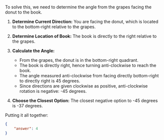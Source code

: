 To solve this, we need to determine the angle from the grapes facing the donut to the book.

1. **Determine Current Direction:** You are facing the donut, which is located to the bottom-right relative to the grapes.

2. **Determine Location of Book:** The book is directly to the right relative to the grapes.

3. **Calculate the Angle:**
   - From the grapes, the donut is in the bottom-right quadrant.
   - The book is directly right, hence turning anti-clockwise to reach the book.
   - The angle measured anti-clockwise from facing directly bottom-right to directly right is 45 degrees.
   - Since directions are given clockwise as positive, anti-clockwise rotation is negative: -45 degrees.

4. **Choose the Closest Option:** The closest negative option to -45 degrees is -37 degrees.

Putting it all together:

```json
{
    "answer": 4
}
```